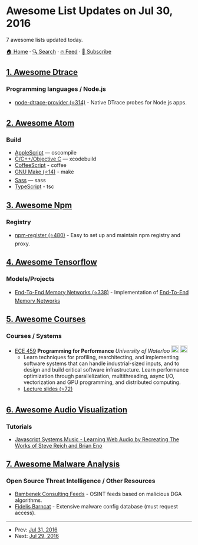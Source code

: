 # Awesome List Updates on Jul 30, 2016

7 awesome lists updated today.

[🏠 Home](/README.md) · [🔍 Search](https://test.trackawesomelist.com/search/) · [🔥 Feed](https://test.trackawesomelist.com/rss.xml) · [📮 Subscribe](https://trackawesomelist.us17.list-manage.com/subscribe?u=d2f0117aa829c83a63ec63c2f&id=36a103854c)



## [1. Awesome Dtrace](/content/xen0l/awesome-dtrace/README.md)

### Programming languages / Node.js

*   [node-dtrace-provider (⭐314)](https://github.com/chrisa/node-dtrace-provider) - Native DTrace probes for Node.js apps.

## [2. Awesome Atom](/content/mehcode/awesome-atom/README.md)

### Build

*   [AppleScript](https://atom.io/packages/build-applescript) — oscompile
*   [C/C++/Objective C](https://atom.io/packages/build-xcodebuild) — xcodebuild
*   [CoffeeScript](https://atom.io/packages/build-coffee) - coffee
*   [GNU Make (⭐14)](https://github.com/AtomBuild/atom-build-make) - make
*   [Sass](https://atom.io/packages/build-sass) — sass
*   [TypeScript](https://atom.io/packages/build-tsc) - tsc

## [3. Awesome Npm](/content/sindresorhus/awesome-npm/README.md)

### Registry

*   [npm-register (⭐480)](https://github.com/dickeyxxx/npm-register) - Easy to set up and maintain npm registry and proxy.

## [4. Awesome Tensorflow](/content/jtoy/awesome-tensorflow/README.md)

### Models/Projects

*   [End-To-End Memory Networks (⭐338)](https://github.com/domluna/memn2n) - Implementation of [End-To-End Memory Networks](http://arxiv.org/abs/1503.08895)

## [5. Awesome Courses](/content/prakhar1989/awesome-courses/README.md)

### Courses / Systems

*   [ECE 459](http://patricklam.ca/p4p/) **Programming for Performance** *University of Waterloo* <img src="https://assets-cdn.github.com/images/icons/emoji/unicode/1f4dd.png" width="20" height="20" alt="Lecture Notes" title="Lecture Notes" /> <img src="https://assets-cdn.github.com/images/icons/emoji/unicode/1f4bb.png" width="20" height="20" alt="Assignments" title="Assignments" />
    *   Learn techniques for profiling, rearchitecting, and implementing software systems that can handle industrial-sized inputs, and to design and build critical software infrastructure. Learn performance optimization through parallelization, multithreading, async I/O, vectorization and GPU programming, and distributed computing.
    *   [Lecture slides (⭐72)](https://github.com/patricklam/p4p-2015/tree/master/lectures)

## [6. Awesome Audio Visualization](/content/willianjusten/awesome-audio-visualization/README.md)

### Tutorials

*   [Javascript Systems Music - Learning Web Audio by Recreating The Works of Steve Reich and Brian Eno](http://teropa.info/blog/2016/07/28/javascript-systems-music.html)

## [7. Awesome Malware Analysis](/content/rshipp/awesome-malware-analysis/README.md)

### Open Source Threat Intelligence / Other Resources

*   [Bambenek Consulting Feeds](http://osint.bambenekconsulting.com/feeds/) -
    OSINT feeds based on malicious DGA algorithms.
*   [Fidelis Barncat](https://www.fidelissecurity.com/resources/fidelis-barncat) -
    Extensive malware config database (must request access).

---

- Prev: [Jul 31, 2016](/content/2016/07/31/README.md)
- Next: [Jul 29, 2016](/content/2016/07/29/README.md)